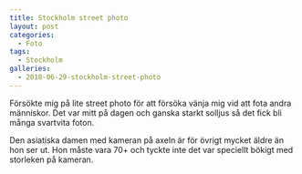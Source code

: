```yaml
---
title: Stockholm street photo
layout: post
categories:
  - Foto
tags:
  - Stockholm
galleries:
  - 2018-06-29-stockholm-street-photo
---
```


Försökte mig på lite street photo för att försöka vänja mig vid att fota andra människor. Det var mitt på dagen och ganska starkt solljus så det fick bli många svartvita foton.

Den asiatiska damen med kameran på axeln är för övrigt mycket äldre än hon ser ut. Hon måste vara 70+ och tyckte inte det var speciellt bökigt med storleken på kameran. 
